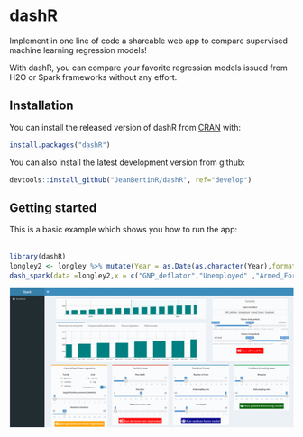 
<!-- README.md is generated from README.Rmd. Please edit that file -->
dashR
=====

Implement in one line of code a shareable web app to compare supervised machine learning regression models!

With dashR, you can compare your favorite regression models issued from H2O or Spark frameworks without any effort.

Installation
------------

You can install the released version of dashR from [CRAN](https://CRAN.R-project.org) with:

``` r
install.packages("dashR")
```

You can also install the latest development version from github:

``` r
devtools::install_github("JeanBertinR/dashR", ref="develop")
```

Getting started
---------------

This is a basic example which shows you how to run the app:

``` r

library(dashR)
longley2 <- longley %>% mutate(Year = as.Date(as.character(Year),format = "%Y"))
dash_spark(data =longley2,x = c("GNP_deflator","Unemployed" ,"Armed_Forces","Employed"),y = "GNP",date_column = "Year",share_app = TRUE,port = 3951)
```

![An example of output of manipulateWidget](vignettes/run_glm.gif)
